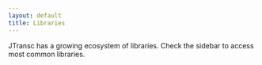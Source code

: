 ```yaml
---
layout: default
title: Libraries
---
```


JTransc has a growing ecosystem of libraries. Check the sidebar to access most common libraries.
